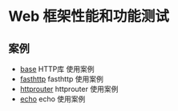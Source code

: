 
Web 框架性能和功能测试
==============

## 案例
- [base](base) HTTP库 使用案例
- [fasthttp](fasthttp) fasthttp 使用案例
- [httprouter](httprouter) httprouter 使用案例
- [echo](echo) echo 使用案例
